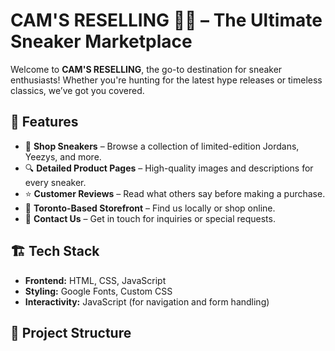 # CAM'S RESELLING 🏀👟 – The Ultimate Sneaker Marketplace  

Welcome to **CAM'S RESELLING**, the go-to destination for sneaker enthusiasts! Whether you're hunting for the latest hype releases or timeless classics, we’ve got you covered.  

## 🚀 Features
- 🛒 **Shop Sneakers** – Browse a collection of limited-edition Jordans, Yeezys, and more.
- 🔍 **Detailed Product Pages** – High-quality images and descriptions for every sneaker.
- ⭐ **Customer Reviews** – Read what others say before making a purchase.
- 📍 **Toronto-Based Storefront** – Find us locally or shop online.
- 📩 **Contact Us** – Get in touch for inquiries or special requests.

## 🏗️ Tech Stack
- **Frontend:** HTML, CSS, JavaScript
- **Styling:** Google Fonts, Custom CSS
- **Interactivity:** JavaScript (for navigation and form handling)

## 📂 Project Structure
